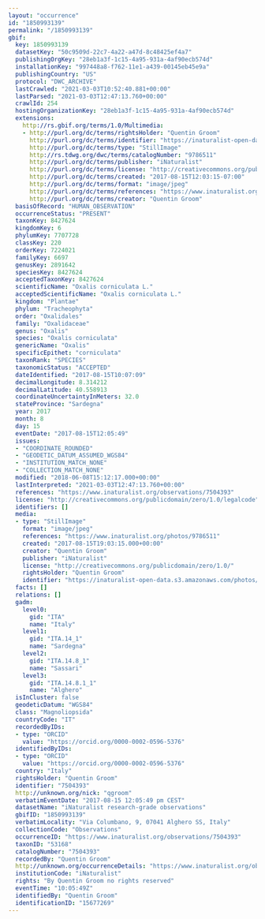 ```yaml
---
layout: "occurrence"
id: "1850993139"
permalink: "/1850993139"
gbif:
  key: 1850993139
  datasetKey: "50c9509d-22c7-4a22-a47d-8c48425ef4a7"
  publishingOrgKey: "28eb1a3f-1c15-4a95-931a-4af90ecb574d"
  installationKey: "997448a8-f762-11e1-a439-00145eb45e9a"
  publishingCountry: "US"
  protocol: "DWC_ARCHIVE"
  lastCrawled: "2021-03-03T10:52:40.881+00:00"
  lastParsed: "2021-03-03T12:47:13.760+00:00"
  crawlId: 254
  hostingOrganizationKey: "28eb1a3f-1c15-4a95-931a-4af90ecb574d"
  extensions:
    http://rs.gbif.org/terms/1.0/Multimedia:
    - http://purl.org/dc/terms/rightsHolder: "Quentin Groom"
      http://purl.org/dc/terms/identifier: "https://inaturalist-open-data.s3.amazonaws.com/photos/9786511/original.jpeg?1502823006"
      http://purl.org/dc/terms/type: "StillImage"
      http://rs.tdwg.org/dwc/terms/catalogNumber: "9786511"
      http://purl.org/dc/terms/publisher: "iNaturalist"
      http://purl.org/dc/terms/license: "http://creativecommons.org/publicdomain/zero/1.0/"
      http://purl.org/dc/terms/created: "2017-08-15T12:03:15-07:00"
      http://purl.org/dc/terms/format: "image/jpeg"
      http://purl.org/dc/terms/references: "https://www.inaturalist.org/photos/9786511"
      http://purl.org/dc/terms/creator: "Quentin Groom"
  basisOfRecord: "HUMAN_OBSERVATION"
  occurrenceStatus: "PRESENT"
  taxonKey: 8427624
  kingdomKey: 6
  phylumKey: 7707728
  classKey: 220
  orderKey: 7224021
  familyKey: 6697
  genusKey: 2891642
  speciesKey: 8427624
  acceptedTaxonKey: 8427624
  scientificName: "Oxalis corniculata L."
  acceptedScientificName: "Oxalis corniculata L."
  kingdom: "Plantae"
  phylum: "Tracheophyta"
  order: "Oxalidales"
  family: "Oxalidaceae"
  genus: "Oxalis"
  species: "Oxalis corniculata"
  genericName: "Oxalis"
  specificEpithet: "corniculata"
  taxonRank: "SPECIES"
  taxonomicStatus: "ACCEPTED"
  dateIdentified: "2017-08-15T10:07:09"
  decimalLongitude: 8.314212
  decimalLatitude: 40.558913
  coordinateUncertaintyInMeters: 32.0
  stateProvince: "Sardegna"
  year: 2017
  month: 8
  day: 15
  eventDate: "2017-08-15T12:05:49"
  issues:
  - "COORDINATE_ROUNDED"
  - "GEODETIC_DATUM_ASSUMED_WGS84"
  - "INSTITUTION_MATCH_NONE"
  - "COLLECTION_MATCH_NONE"
  modified: "2018-06-08T15:12:17.000+00:00"
  lastInterpreted: "2021-03-03T12:47:13.760+00:00"
  references: "https://www.inaturalist.org/observations/7504393"
  license: "http://creativecommons.org/publicdomain/zero/1.0/legalcode"
  identifiers: []
  media:
  - type: "StillImage"
    format: "image/jpeg"
    references: "https://www.inaturalist.org/photos/9786511"
    created: "2017-08-15T19:03:15.000+00:00"
    creator: "Quentin Groom"
    publisher: "iNaturalist"
    license: "http://creativecommons.org/publicdomain/zero/1.0/"
    rightsHolder: "Quentin Groom"
    identifier: "https://inaturalist-open-data.s3.amazonaws.com/photos/9786511/original.jpeg?1502823006"
  facts: []
  relations: []
  gadm:
    level0:
      gid: "ITA"
      name: "Italy"
    level1:
      gid: "ITA.14_1"
      name: "Sardegna"
    level2:
      gid: "ITA.14.8_1"
      name: "Sassari"
    level3:
      gid: "ITA.14.8.1_1"
      name: "Alghero"
  isInCluster: false
  geodeticDatum: "WGS84"
  class: "Magnoliopsida"
  countryCode: "IT"
  recordedByIDs:
  - type: "ORCID"
    value: "https://orcid.org/0000-0002-0596-5376"
  identifiedByIDs:
  - type: "ORCID"
    value: "https://orcid.org/0000-0002-0596-5376"
  country: "Italy"
  rightsHolder: "Quentin Groom"
  identifier: "7504393"
  http://unknown.org/nick: "qgroom"
  verbatimEventDate: "2017-08-15 12:05:49 pm CEST"
  datasetName: "iNaturalist research-grade observations"
  gbifID: "1850993139"
  verbatimLocality: "Via Columbano, 9, 07041 Alghero SS, Italy"
  collectionCode: "Observations"
  occurrenceID: "https://www.inaturalist.org/observations/7504393"
  taxonID: "53168"
  catalogNumber: "7504393"
  recordedBy: "Quentin Groom"
  http://unknown.org/occurrenceDetails: "https://www.inaturalist.org/observations/7504393"
  institutionCode: "iNaturalist"
  rights: "By Quentin Groom no rights reserved"
  eventTime: "10:05:49Z"
  identifiedBy: "Quentin Groom"
  identificationID: "15677269"
---
```

